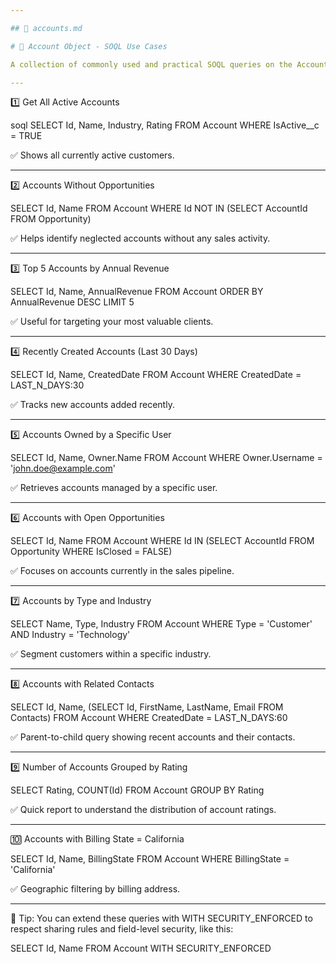 ```yaml
---

## 📄 accounts.md 

# 📁 Account Object - SOQL Use Cases

A collection of commonly used and practical SOQL queries on the Account object in Salesforce. These queries help admins, developers, and analysts retrieve insightful data.

---
```


 1️⃣ Get All Active Accounts

soql
SELECT Id, Name, Industry, Rating 
FROM Account 
WHERE IsActive__c = TRUE

✅ Shows all currently active customers.


---

2️⃣ Accounts Without Opportunities

SELECT Id, Name 
FROM Account 
WHERE Id NOT IN (SELECT AccountId FROM Opportunity)

✅ Helps identify neglected accounts without any sales activity.


---

3️⃣ Top 5 Accounts by Annual Revenue

SELECT Id, Name, AnnualRevenue 
FROM Account 
ORDER BY AnnualRevenue DESC 
LIMIT 5

✅ Useful for targeting your most valuable clients.


---

4️⃣ Recently Created Accounts (Last 30 Days)

SELECT Id, Name, CreatedDate 
FROM Account 
WHERE CreatedDate = LAST_N_DAYS:30

✅ Tracks new accounts added recently.


---

5️⃣ Accounts Owned by a Specific User

SELECT Id, Name, Owner.Name 
FROM Account 
WHERE Owner.Username = 'john.doe@example.com'

✅ Retrieves accounts managed by a specific user.


---

6️⃣ Accounts with Open Opportunities

SELECT Id, Name 
FROM Account 
WHERE Id IN (SELECT AccountId FROM Opportunity WHERE IsClosed = FALSE)

✅ Focuses on accounts currently in the sales pipeline.


---

7️⃣ Accounts by Type and Industry

SELECT Name, Type, Industry 
FROM Account 
WHERE Type = 'Customer' AND Industry = 'Technology'

✅ Segment customers within a specific industry.


---

8️⃣ Accounts with Related Contacts

SELECT Id, Name, (SELECT Id, FirstName, LastName, Email FROM Contacts) 
FROM Account 
WHERE CreatedDate = LAST_N_DAYS:60

✅ Parent-to-child query showing recent accounts and their contacts.


---

9️⃣ Number of Accounts Grouped by Rating

SELECT Rating, COUNT(Id) 
FROM Account 
GROUP BY Rating

✅ Quick report to understand the distribution of account ratings.


---

🔟 Accounts with Billing State = California

SELECT Id, Name, BillingState 
FROM Account 
WHERE BillingState = 'California'

✅ Geographic filtering by billing address.


---

🧠 Tip: You can extend these queries with WITH SECURITY_ENFORCED to respect sharing rules and field-level security, like this:

SELECT Id, Name FROM Account WITH SECURITY_ENFORCED
